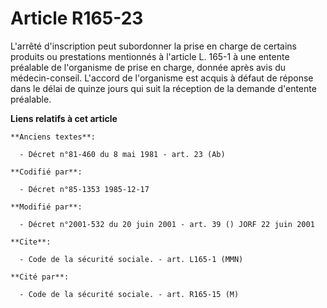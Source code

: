 # Article R165-23

L'arrêté d'inscription peut subordonner la prise en charge de certains produits ou prestations mentionnés à l'article L.
165-1 à une entente préalable de l'organisme de prise en charge, donnée après avis du médecin-conseil. L'accord de
l'organisme est acquis à défaut de réponse dans le délai de quinze jours qui suit la réception de la demande d'entente
préalable.

**Liens relatifs à cet article**

	**Anciens textes**:

	  - Décret n°81-460 du 8 mai 1981 - art. 23 (Ab)

	**Codifié par**:

	  - Décret n°85-1353 1985-12-17

	**Modifié par**:

	  - Décret n°2001-532 du 20 juin 2001 - art. 39 () JORF 22 juin 2001

	**Cite**:

	  - Code de la sécurité sociale. - art. L165-1 (MMN)

	**Cité par**:

	  - Code de la sécurité sociale. - art. R165-15 (M)
